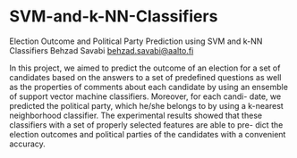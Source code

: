 SVM-and-k-NN-Classifiers
========================
Election Outcome and Political Party Prediction using SVM and k-NN Classifiers
Behzad Savabi
behzad.savabi@aalto.fi

In this project, we aimed to predict the outcome of an election for a set of candidates based on the answers to a set of predefined questions as well as the properties of comments about each candidate by using an ensemble of support vector machine classifiers. Moreover, for each candi- date, we predicted the political party, which he/she belongs to by using a k-nearest neighborhood classifier. The experimental results showed that these classifiers with a set of properly selected features are able to pre- dict the election outcomes and political parties of the candidates with a convenient accuracy.
